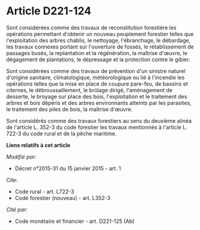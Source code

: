 # Article D221-124

Sont considérées comme des travaux de reconstitution forestière les opérations permettant d'obtenir un nouveau peuplement
forestier telles que l'exploitation des arbres chablis, le nettoyage, l'ébranchage, le débardage, les travaux connexes
portant sur l'ouverture de fossés, le rétablissement de passages busés, la replantation et la régénération, la maîtrise
d'œuvre, le dégagement de plantations, le dépressage et la protection contre le gibier. 

Sont considérées comme des travaux de prévention d'un sinistre naturel d'origine sanitaire, climatologique, météorologique ou
lié à l'incendie les opérations telles que la mise en place de coupure pare-feu, de bassins et citernes, le
débroussaillement, le brûlage dirigé, l'aménagement de desserte, le broyage sur place des bois, l'exploitation et le
traitement des arbres et bois dépéris et des arbres environnants atteints par les parasites, le traitement des piles de bois,
la maîtrise d'œuvre. 

Sont considérés comme des travaux forestiers au sens du deuxième alinéa de l'article L. 352-3 du code forestier les travaux
mentionnés à l'article L. 722-3 du code rural et de la pêche maritime.

**Liens relatifs à cet article**

_Modifié par_:

  - Décret n°2015-31 du 15 janvier 2015 - art. 1

_Cite_:

  - Code rural - art. L722-3
  - Code forestier (nouveau) - art. L352-3

_Cité par_:

  - Code monétaire et financier - art. D221-125 (Ab)
